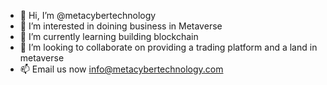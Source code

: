 - 👋 Hi, I’m @metacybertechnology
- 👀 I’m interested in doining business in Metaverse
- 🌱 I’m currently learning building blockchain
- 💞️ I’m looking to collaborate on providing a trading platform and a land in metaverse
- 📫 Email us now info@metacybertechnology.com

<!---
metacybertechnology/metacybertechnology is a ✨ special ✨ repository because its `README.md` (this file) appears on your GitHub profile.
You can click the Preview link to take a look at your changes.
--->
